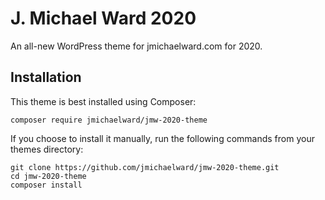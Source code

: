 # J. Michael Ward 2020
An all-new WordPress theme for jmichaelward.com for 2020.

## Installation
This theme is best installed using Composer:

```
composer require jmichaelward/jmw-2020-theme
```

If you choose to install it manually, run the following commands from your themes
directory:

```
git clone https://github.com/jmichaelward/jmw-2020-theme.git
cd jmw-2020-theme
composer install
```
